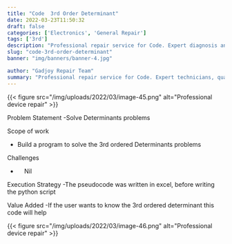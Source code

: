 ```yaml
---
title: "Code  3rd Order Determinant"
date: 2022-03-23T11:50:32
draft: false
categories: ['Electronics', 'General Repair']
tags: ['3rd']
description: "Professional repair service for Code. Expert diagnosis and quality repairs in Bangalore."
slug: "code-3rd-order-determinant"
banner: "img/banners/banner-4.jpg"

author: "Gadjoy Repair Team"
summary: "Professional repair service for Code. Expert technicians, quality parts, warranty included."
---
```


{{< figure src="/img/uploads/2022/03/image-45.png" alt="Professional device repair" >}}

Problem Statement -Solve Determinants problems

Scope of work

- Build a program to solve the 3rd ordered Determinants problems

Challenges

- &nbsp;&nbsp;&nbsp; Nil

Execution Strategy -The pseudocode was written in excel, before writing the python script

Value Added -If the user wants to know the 3rd ordered determinant this code will help

{{< figure src="/img/uploads/2022/03/image-46.png" alt="Professional device repair" >}}